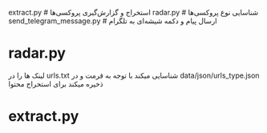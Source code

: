extract.py                    # استخراج و گزارش‌گیری پروکسی‌ها
radar.py                      # شناسایی نوع پروکسی‌ها
send_telegram_message.py      # ارسال پیام و دکمه شیشه‌ای به تلگرام




# radar.py
لینک ها را در urls.txt  شناسایی میکند با توجه به قرمت و در data/json/urls_type.json ذخیره میکند برای استحراج محتوا


# extract.py


